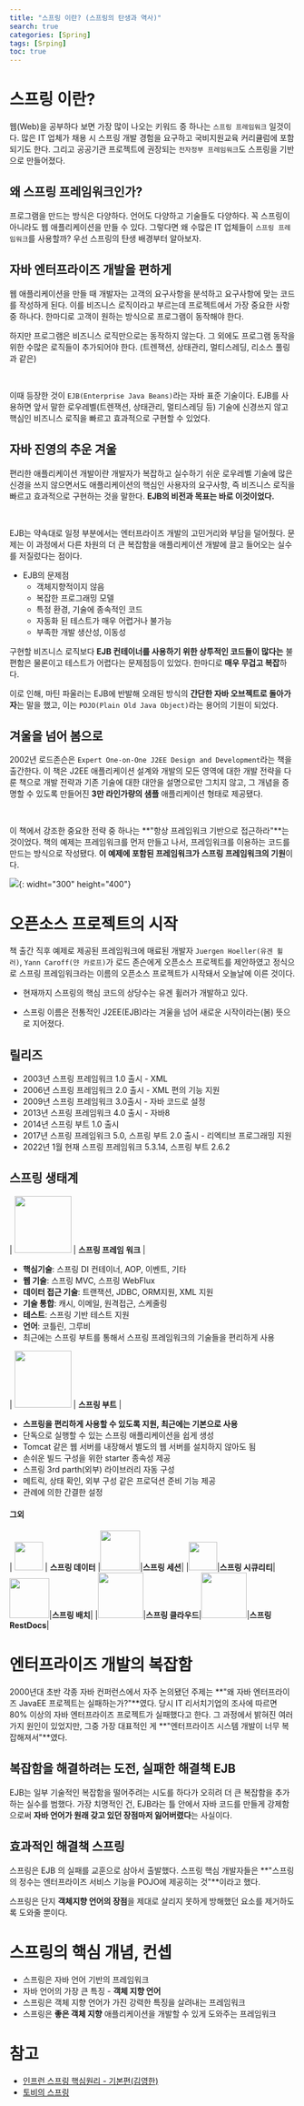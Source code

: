 ```yaml
---
title: "스프링 이란? (스프링의 탄생과 역사)"
search: true
categories: [Spring]
tags: [Srping]
toc: true
---
```




# 스프링 이란?

웹(Web)을 공부하다 보면 가장 많이 나오는 키워드 중 하나는 `스프링 프레임워크` 일것이다. 많은 IT 업체가 채용 시 스프링 개발 경험을 요구하고 국비지원교육 커리큘럼에 포함되기도 한다. 그리고 공공기관 프로젝트에 권장되는 `전자정부 프레임워크`도 스프링을 기반으로 만들어졌다.



## 왜 스프링 프레임워크인가?

프로그램을 만드는 방식은 다양하다. 언어도 다양하고 기술들도 다양하다. 꼭 스프링이 아니라도 웹 애플리케이션을 만들 수 있다. 그렇다면 왜 수많은 IT 업체들이 `스프링 프레임워크`를 사용할까? 우선 스프링의 탄생 배경부터 알아보자.



## 자바 엔터프라이즈 개발을 편하게

웹 애플리케이션을 만들 때 개발자는 고객의 요구사항을 분석하고 요구사항에 맞는 코드를 작성하게 된다. 이를 비즈니스 로직이라고 부르는데 프로젝트에서 가장 중요한 사항 중 하나다. 한마디로 고객이 원하는 방식으로 프로그램이 동작해야 한다.

하지만 프로그램은 비즈니스 로직만으로는 동작하지 않는다. 그 외에도 프로그램 동작을 위한 수많은 로직들이 추가되어야 한다. (트렌잭션, 상태관리, 멀티스레딩, 리소스 풀링과 같은)

<br>

이때 등장한 것이 `EJB(Enterprise Java Beans)`라는 자바 표준 기술이다. EJB를 사용하면 앞서 말한 로우레벨(트렌잭션, 상태관리, 멀티스레딩 등) 기술에 신경쓰지 않고 핵심인 비즈니스 로직을 빠르고 효과적으로 구현할 수 있었다.



## 자바 진영의 추운 겨울

편리한 애플리케이션 개발이란 개발자가 복잡하고 실수하기 쉬운 로우레벨 기술에 많은 신경을 쓰지 않으면서도 애플리케이션의 핵심인 사용자의 요구사항, 즉 비즈니스 로직을 빠르고 효과적으로 구현하는 것을 말한다. **EJB의 비전과 목표는 바로 이것이었다.**

<br>

EJB는 약속대로 일정 부분에서는 엔터프라이즈 개발의 고민거리와 부담을 덜어줬다. 문제는 이 과정에서 다른 차원의 더 큰 복잡함을 애플리케이션 개발에  끌고 들어오는 실수를 저질렀다는 점이다.

- EJB의 문제점
  - 객체지향적이지 않음
  - 복잡한 프로그래밍 모델
  - 특정 환경, 기술에 종속적인 코드
  - 자동화 된 테스트가 매우 어렵거나 불가능
  - 부족한 개발 생산성, 이동성

구현할 비즈니스 로직보다 **EJB 컨테이너를 사용하기 위한 상투적인 코드들이 많다는** 불편함은 물론이고 테스트가 어렵다는 문제점등이 있었다. 한마디로 **매우 무겁고 복잡**하다.

이로 인해, 마틴 파울러는 EJB에 반발해 오래된 방식의 **간단한 자바 오브젝트로 돌아가자**는 말을 했고, 이는 `POJO(Plain Old Java Object)`라는 용어의 기원이 되었다.



## 겨울을 넘어 봄으로

2002년 로드존슨은 `Expert One-on-One J2EE Design and Development`라는 책을 출간한다. 이 책은 J2EE 애플리케이션 설계와 개발의 모든 영역에 대한 개발 전략을 다룬 책으로 개발 전략과 기존 기술에 대한 대안을 설명으로만 그치지 않고, 그 개념을 증명할 수 있도록 만들어진 **3만 라인가량의 샘플** 애플리케이션 형태로 제공됐다.

<br>

이 책에서 강조한 중요한 전략 중 하나는 **"항상 프레임워크 기반으로 접근하라"**는 것이었다. 책의 예제는 프레임워크를 먼저 만들고 나서, 프레임워크를 이용하는 코드를 만드는 방식으로 작성됐다. **이 예제에 포함된 프레임워크가 스프링 프레임워크의 기원**이다.

![](http://image.kyobobook.co.kr/images/book/large/852/l9780764543852.jpg){: widht="300" height="400"}



# 오픈소스 프로젝트의 시작

책 출간 직후 예제로 제공된 프레임워크에 매료된 개발자 `Juergen Hoeller(유겐 휠러)`, `Yann Caroff(얀 카로프)`가 로드 존슨에게 오픈소스 프로젝트를 제안하였고 정식으로 스프링 프레임워크라는 이름의 오픈소스 프로젝트가 시작돼서 오늘날에 이른 것이다.

- 현재까지 스프링의 핵심 코드의 상당수는 유겐 휠러가 개발하고 있다.

- 스프링 이름은 전통적인 J2EE(EJB)라는 겨울을 넘어 새로운 시작이라는(봄) 뜻으로 지어졌다.



## 릴리즈

* 2003년 스프링 프레임워크 1.0 출시 - XML
* 2006년 스프링 프레임워크 2.0 출시 - XML 편의 기능 지원
* 2009년 스프링 프레임워크 3.0출시 - 자바 코드로 설정
* 2013년 스프링 프레임워크 4.0 출시 - 자바8
* 2014년 스프링 부트 1.0 출시
* 2017년 스프링 프레임워크 5.0, 스프링 부트 2.0 출시 - 리엑티브 프로그래밍 지원
* 2022년 1월 현재 스프링 프레임워크 5.3.14, 스프링 부트 2.6.2



## 스프링 생태계

| <img src="https://spring.io/images/projects/spring-framework-640ad1b04f7efa89e0f0f7353e6b5e02.svg?v=2" width="100" height="100"/> | **스프링 프레임 워크** |

* **핵심기술**: 스프링 DI 컨테이너, AOP, 이벤트, 기타
* **웹 기술**: 스프링 MVC, 스프링 WebFlux
* **데이터 접근 기술**: 트랜잭션, JDBC, ORM지원, XML 지원
* **기술 통합**: 캐시, 이메일, 원격접근, 스케줄링
* **테스트**: 스프링 기반 테스트 지원
* **언어**: 코틀린, 그루비
* 최근에는 스프링 부트를 통해서 스프링 프레임워크의 기술들을 편리하게 사용



| <img src="https://spring.io/images/projects/spring-boot-7f2e24fb962501672cc91ccd285ed2ba.svg" width="100" height="100"/> | **스프링 부트** |

* **스프링을 편리하게 사용할 수 있도록 지원, 최근에는 기본으로 사용**
* 단독으로 실행할 수 있는 스프링 애플리케이션을 쉽게 생성
* Tomcat 같은 웹 서버를 내장해서 별도의 웹 서버를 설치하지 않아도 됨
* 손쉬운 빌드 구성을 위한 starter 종속성 제공
* 스프링 3rd parth(외부) 라이브러리 자동 구성
* 메트릭, 상태 확인, 외부 구성 같은 프로덕션 준비 기능 제공
* 관례에 의한 간결한 설정


#### 그외

| <img src="https://spring.io/images/projects/spring-data-79cc203ed8c54191215a60f9e5dc638f.svg" width="50" height="50"/> | **스프링 데이터** |<img src="https://spring.io/images/projects/logo-session-5b3068613a1bee9a50a69f12c6d255f5.png" width="70" height="70"/>|**스프링 세션**|
|<img src="https://spring.io/images/projects/spring-security-b712a4cdb778e72eb28b8c55ec39dbd1.svg" width="50" height="50"/>|**스프링 시큐리티**|<img src="https://spring.io/images/projects/spring-batch-4ed8fe7187bf70afd9c8efa229a4f77c.svg" width="70" height="70"/>|**스프링 배치**|
|<img src="https://spring.io/images/projects/spring-cloud-81fe04ab129ab99da0e7c7115bb09920.svg" width="80" height="80"/>|**스프링 클라우드**|<img src="https://spring.io/images/projects/spring-restdocs-7ba253b6470bc54f9dba54e12eef549b.png" width="80" height="80"/>|**스프링 RestDocs**|





# 엔터프라이즈 개발의 복잡함

2000년대 초반 각종 자바 컨퍼런스에서 자주 논의됐던 주제는 **"왜 자바 엔터프라이즈 JavaEE 프로젝트는 실패하는가?"**였다. 당시 IT 리서치기업의 조사에 따르면 80% 이상의 자바 엔터프라이즈 프로젝트가 실패했다고 한다. 그 과정에서 밝혀진 여러 가지 원인이 있었지만, 그중 가장 대표적인 게 **"엔터프라이즈 시스템 개발이 너무 복잡해져서"**였다.



## 복잡함을 해결하려는 도전, 실패한 해결책 EJB

EJB는 일부 기술적인 복잡함을 떨어주려는 시도를 하다가 오히려 더 큰 복잡함을 추가하는 실수를 범했다. 가장 치명적인 건, EJB라는 틀 안에서 자바 코드를 만들게
강제함으로써 **자바 언어가 원래 갖고 있던 장점마저 잃어버렸다**는 사실이다.



## 효과적인 해결책 스프링

스프링은 EJB 의 실패를 교훈으로 삼아서 출발했다. 스프링 핵심 개발자들은 **"스프링의 정수는 엔터프라이즈 서비스 기능을 POJO에 제공히는 것"**이라고 했다.

스프링은 단지 **객체지향 언어의 장점**을 제대로 살리지 못하게 방해했던 요소를 제거하도록 도와줄 뿐이다.



# 스프링의 핵심 개념, 컨셉

- 스프링은 자바 언어 기반의 프레임워크
- 자바 언어의 가장 큰 특징 - **객체 지향 언어**
- 스프링은 객체 지향 언어가 가진 강력한 특징을 살려내는 프레임워크
- 스프링은 **좋은 객체 지향** 애플리케이션을 개발할 수 있게 도와주는 프레임워크



# 참고

- [인프런 스프링 핵심원리 - 기본편(김영한)](https://www.inflearn.com/course/%EC%8A%A4%ED%94%84%EB%A7%81-%ED%95%B5%EC%8B%AC-%EC%9B%90%EB%A6%AC-%EA%B8%B0%EB%B3%B8%ED%8E%B8/dashboard)
- [토비의 스프링](http://www.kyobobook.co.kr/product/detailViewKor.laf?ejkGb=KOR&mallGb=KOR&barcode=9788960773417&orderClick=LAG&Kc=)

